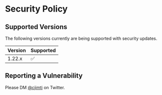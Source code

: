 # Security Policy

## Supported Versions

The following versions currently are being supported with security updates.

| Version | Supported          |
| ------- | ------------------ |
| 1.22.x  | :white_check_mark: |

## Reporting a Vulnerability

Please DM [@cjimti](https://twitter.com/cjimti) on Twitter.
